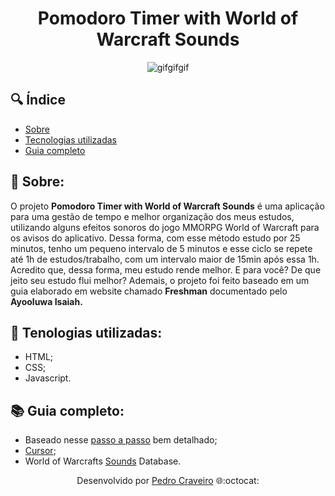 <div align="center">
<h1>Pomodoro Timer with World of Warcraft Sounds</h1>
  
  ![gifgifgif](https://user-images.githubusercontent.com/79882049/153126986-ee3c3bec-4a68-49da-9b2f-4b3f09017ef5.gif)
  
  </div>
    
## 🔍 Índice
- [Sobre](#-sobre)
- [Tecnologias utilizadas](#-tecnologias-utilizadas)
- [Guia completo](#-guia-completo)


## 📑 Sobre:

O projeto **Pomodoro Timer with World of Warcraft Sounds** é uma aplicação para uma gestão de tempo e melhor organização dos meus estudos, utilizando alguns efeitos sonoros do jogo MMORPG World of Warcraft para os avisos do aplicativo. Dessa forma, com esse método estudo por 25 minutos, tenho um pequeno intervalo de 5 minutos e esse ciclo se repete até 1h de estudos/trabalho, com um intervalo maior de 15min após essa 1h. Acredito que, dessa forma, meu estudo rende melhor. E para você? De que jeito seu estudo flui melhor? Ademais, o projeto foi feito baseado em um guia elaborado em website chamado **Freshman** documentado pelo **Ayooluwa Isaiah.**

## 📑 Tenologias utilizadas:

- HTML;
- CSS;
- Javascript.

## 📚 Guia completo:

- Baseado nesse [passo a passo](https://freshman.tech/pomodoro-timer/) bem detalhado;
- [Cursor](https://www.cursors-4u.com/world_of_warcraft/);
- World of Warcrafts [Sounds](https://www.wowhead.com/sounds) Database.

<p align="center">Desenvolvido por <a href ="https://www.linkedin.com/in/pecraveiro/">Pedro Craveiro</a> 🌐:octocat:</p>
